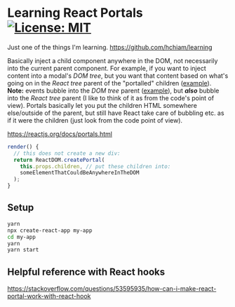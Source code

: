 # Learning React Portals [![License: MIT](https://img.shields.io/badge/License-MIT-yellow.svg?style=for-the-badge)](https://github.com/hchiam/learning-react-portals/blob/main/LICENSE)

Just one of the things I'm learning. <https://github.com/hchiam/learning>

Basically inject a child component anywhere in the DOM, not necessarily into the current parent component. For example, if you want to inject content into a modal's _DOM tree_, but you want that content based on what's going on in the _React tree_ parent of the "portalled" children ([example](https://codepen.io/gaearon/pen/yzMaBd?editors=1010)). **Note:** events bubble into the _DOM tree_ parent ([example](https://codepen.io/gaearon/pen/jGBWpE?editors=1010)), but **_also_** bubble into the _React tree_ parent (I like to think of it as from the code's point of view). Portals basically let you put the children HTML somewhere else/outside of the parent, but still have React take care of bubbling etc. as if it were the children (just look from the code point of view).

<https://reactjs.org/docs/portals.html>

```jsx
render() {
  // this does not create a new div:
  return ReactDOM.createPortal(
    this.props.children, // put these children into:
    someElementThatCouldBeAnywhereInTheDOM
  );
}
```

## Setup

```bash
yarn
npx create-react-app my-app
cd my-app
yarn
yarn start
```

## Helpful reference with React hooks

<https://stackoverflow.com/questions/53595935/how-can-i-make-react-portal-work-with-react-hook>

